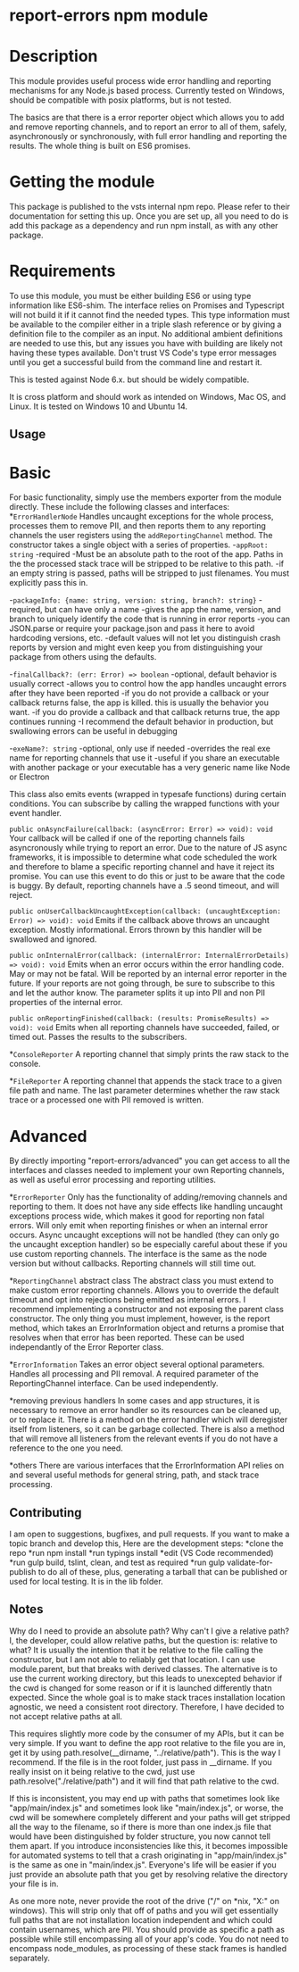 report-errors npm module
========================
# Description
This module provides useful process wide error handling and reporting mechanisms for any Node.js based process. Currently tested on Windows, should be compatible with posix platforms, but is not tested. 

The basics are that there is a error reporter object which allows you to add and remove reporting channels, and to report an error to all of them, safely, asynchronously or synchronously, with full error handling and reporting the results.  The whole thing is built on ES6 promises. 

# Getting the module
This package is published to the vsts internal npm repo. Please refer to their documentation for setting this up. Once you are set up, all you need to do is add this package as a dependency and run npm install, as with any other package.

# Requirements
To use this module, you must be either building ES6 or using type information like ES6-shim. The interface relies on Promises and Typescript will not build it if it cannot find the needed types. This type information must be available to the compiler either in a triple slash reference or by giving a definition file to the compiler as an input. No additional ambient definitions are needed to use this, but any issues you have with building are likely not having these types available. Don't trust VS Code's type error messages until you get a successful build from the command line and restart it. 

This is tested against Node 6.x. but should be widely compatible. 

It is cross platform and should work as intended on Windows, Mac OS, and Linux. It is tested on Windows 10 and Ubuntu 14.

Usage
-----
# Basic
For basic functionality, simply use the members exporter from the module directly. These include the following classes and interfaces:
*`ErrorHandlerNode`
Handles uncaught exceptions for the whole process, processes them to remove PII, and then reports them to any reporting channels the user registers using the `addReportingChannel` method. 
The constructor takes a single object with a series of properties. 
-`appRoot: string`
    -required
    -Must be an absolute path to the root of the app. Paths in the the processed stack trace will be stripped to be relative to this path.
    -if an empty string is passed, paths will be stripped to just filenames. You must explicitly pass this in. 
    
-`packageInfo: {name: string, version: string, branch?: string}`
    -required, but can have only a name
    -gives the app the name, version, and branch to uniquely identify the code that is running in error reports
    -you can JSON.parse or require your package.json and pass it here to avoid hardcoding versions, etc.
    -default values will not let you distinguish crash reports by version and might even keep you from distinguishing your package from others using the defaults. 

-`finalCallback?: (err: Error) => boolean`
    -optional, default behavior is usually correct
    -allows you to control how the app handles uncaught errors after they have been reported
    -if you do not provide a callback or your callback returns false, the app is killed. this is usually the behavior you want.
    -if you do provide a callback and that callback returns true, the app continues running
    -I recommend the default behavior in production, but swallowing errors can be useful in debugging
   
-`exeName?: string`
    -optional, only use if needed
    -overrides the real exe name for reporting channels that use it
    -useful if you share an executable with another package or your executable has a very generic name like Node or Electron

This class also emits events (wrapped in typesafe functions) during certain conditions. You can subscribe by calling the wrapped functions with your event handler. 

`public onAsyncFailure(callback: (asyncError: Error) => void): void`
Your callback will be called if one of the reporting channels fails asyncronously while trying to report an error. Due to the nature of JS async frameworks, it is impossible to determine what code scheduled the work
and therefore to blame a specific reporting channel and have it reject its promise. You can use this event to do this or just to be aware that the code is buggy. By default, reporting channels have a .5 seond timeout, and will reject.

`public onUserCallbackUncaughtException(callback: (uncaughtException: Error) => void): void` 
Emits if the callback above throws an uncaught exception. Mostly informational. Errors thrown by this handler will be swallowed and ignored.  

`public onInternalError(callback: (internalError: InternalErrorDetails) => void): void` 
Emits when an error occurs within the error handling code. May or may not be fatal. Will be reported by an internal error reporter in the future. 
If your reports are not going through, be sure to subscribe to this and let the author know. The parameter splits it up into PII and non PII properties of the internal error. 

`public onReportingFinished(callback: (results: PromiseResults) => void): void`
Emits when all reporting channels have succeeded, failed, or timed out. Passes the results to the subscribers.

*`ConsoleReporter` 
A reporting channel that simply prints the raw stack to the console. 

*`FileReporter`
A reporting channel that appends the stack trace to a given file path and name. The last parameter determines whether the raw stack trace or a processed one with PII removed is written. 

# Advanced
By directly importing "report-errors/advanced" you can get access to all the interfaces and classes needed to implement your own Reporting channels, as well as useful error processing and reporting utilities. 

*`ErrorReporter`
Only has the functionality of adding/removing channels and reporting to them. It does not have any side effects like handling uncaught exceptions process wide, which makes it good for reporting non fatal errors. 
Will only emit when reporting finishes or when an internal error occurs. Async uncaught exceptions will not be handled (they can only go the uncaught exception handler) so be especially careful about these if you use custom reporting channels. The interface is the same as the node version but without callbacks. Reporting channels will still time out. 

*`ReportingChannel` abstract class
The abstract class you must extend to make custom error reporting channels. Allows you to override the default timeout and opt into rejections being emitted as internal errors. 
I recommend implementing a constructor and not exposing the parent class constructor. The only thing you must implement, however, is the report method, which takes an ErrorInformation object and returns a promise that resolves when that error has been reported.
These can be used independantly of the Error Reporter class. 

*`ErrorInformation`
Takes an error object several optional parameters. Handles all processing and PII removal. A required parameter of the ReportingChannel interface. Can be used independently. 

*removing previous handlers
In some cases and app structures, it is necessary to remove an error handler so its resources can be cleaned up, or to replace it. 
There is a method on the error handler which will deregister itself from listeners, so it can be garbage collected. 
There is also a method that will remove all listeners from the relevant events if you do not have a reference to the one you need. 

*others
There are various interfaces that the ErrorInformation API relies on and several useful methods for general string, path, and stack trace processing. 

Contributing
------------
I am open to suggestions, bugfixes, and pull requests. If you want to make a topic branch and develop this, Here are the development steps:
*clone the repo
*run npm install
*run typings install
*edit (VS Code recommended)
*run gulp build, tslint, clean, and test as required
*run gulp validate-for-publish to do all of these, plus, generating a tarball that can be published or used for local testing. It is in the lib folder. 


Notes
-------------
Why do I need to provide an absolute path? Why can't I give a relative path?
I, the developer, could allow relative paths, but the question is: relative to what?
It is usually the intention that it be relative to the file calling the constructor, but I am not able to reliably get that location. I can use module.parent, but that breaks with derived classes.
The alternative is to use the current working directory, but this leads to unexcepted behavior if the cwd is changed for some reason or if it is launched differently thatn expected. 
Since the whole goal is to make stack traces installation location agnostic, we need a consistent root directory. Therefore, I have decided to not accept relative paths at all. 

This requires slightly more code by the consumer of my APIs, but it can be very simple. 
If you want to define the app root relative to the file you are in, get it by using path.resolve(__dirname, "../relative/path"). This is the way I recommend. If the file is in the root folder, just pass in __dirname.
If you really insist on it being relative to the cwd, just use path.resolve("./relative/path") and it will find that path relative to the cwd. 

If this is inconsistent, you may end up with paths that sometimes look like "app/main/index.js" and sometimes look like "main/index.js", 
or worse, the cwd will be somewhere completely different and your paths will get stripped all the way to the filename, so if there is more than one index.js file that would have been distinguished by folder structure, you now cannot tell them apart.
If you introduce inconsistencies like this, it becomes impossible for automated systems to tell that a crash originating in "app/main/index.js" is the same as one in "main/index.js". 
Everyone's life will be easier if you just provide an absolute path that you get by resolving relative the directory your file is in. 

As one more note, never provide the root of the drive ("/" on *nix, "X:\" on windows). This will strip only that off of paths and you will get essentially full paths that are not installation location independent and which could contain usernames, which are PII. 
You should provide as specific a path as possible while still encompassing all of your app's code. You do not need to encompass node_modules, as processing of these stack frames is handled separately. 
